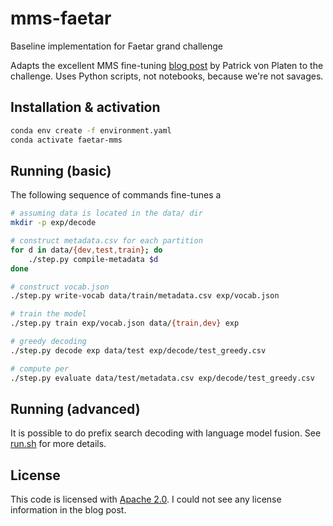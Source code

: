 # mms-faetar
Baseline implementation for Faetar grand challenge

Adapts the excellent MMS fine-tuning [blog
post](https://huggingface.co/blog/mms_adapters) by Patrick von Platen to the
challenge. Uses Python scripts, not notebooks, because we're not savages.

## Installation & activation

``` sh
conda env create -f environment.yaml
conda activate faetar-mms
```

## Running (basic)

The following sequence of commands fine-tunes a 

``` sh
# assuming data is located in the data/ dir
mkdir -p exp/decode

# construct metadata.csv for each partition
for d in data/{dev,test,train}; do
    ./step.py compile-metadata $d
done

# construct vocab.json
./step.py write-vocab data/train/metadata.csv exp/vocab.json

# train the model
./step.py train exp/vocab.json data/{train,dev} exp

# greedy decoding
./step.py decode exp data/test exp/decode/test_greedy.csv

# compute per
./step.py evaluate data/test/metadata.csv exp/decode/test_greedy.csv
```

## Running (advanced)

It is possible to do prefix search decoding with language model fusion. See
[run.sh](./run.sh) for more details.

## License

This code is licensed with [Apache 2.0](./LICENSE). I could not see any license
information in the blog post.

